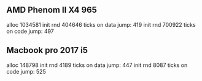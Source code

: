 AMD Phenom II X4 965
------

alloc 1034581
init rnd 404646
ticks on data jump: 419
init rnd 700922
ticks on code jump: 497

Macbook pro 2017 i5
----------

alloc 148798
init rnd 4189
ticks on data jump: 447
init rnd 8087
ticks on code jump: 525

